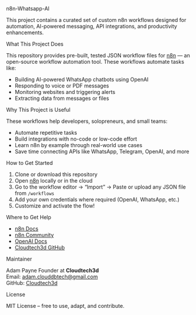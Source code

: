 n8n-Whatsapp-AI

This project contains a curated set of custom n8n workflows designed for automation, AI-powered messaging, API integrations, and productivity enhancements.



 What This Project Does

This repository provides pre-built, tested JSON workflow files for [n8n](https://n8n.io) — an open-source workflow automation tool. These workflows automate tasks like:

- Building AI-powered WhatsApp chatbots using OpenAI
- Responding to voice or PDF messages
- Monitoring websites and triggering alerts
- Extracting data from messages or files



 Why This Project is Useful

These workflows help developers, solopreneurs, and small teams:
- Automate repetitive tasks
- Build integrations with no-code or low-code effort
- Learn n8n by example through real-world use cases
- Save time connecting APIs like WhatsApp, Telegram, OpenAI, and more



 How to Get Started

1. Clone or download this repository
2. Open [n8n](https://n8n.io/) locally or in the cloud
3. Go to the workflow editor → “Import” → Paste or upload any JSON file from `/workflows`
4. Add your own credentials where required (OpenAI, WhatsApp, etc.)
5. Customize and activate the flow!



Where to Get Help

- [n8n Docs](https://docs.n8n.io)
- [n8n Community](https://community.n8n.io)
- [OpenAI Docs](https://platform.openai.com/docs)
- [Cloudtech3d GitHub](https://github.com/Cloudtech3d)


 Maintainer

Adam Payne
Founder at **Cloudtech3d**  
 Email: adam.clouddbtech@gmail.com  
GitHub: [Cloudtech3d](https://github.com/Cloudtech3d)


License

MIT License – free to use, adapt, and contribute.
